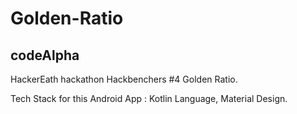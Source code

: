 # Golden-Ratio

## codeAlpha

HackerEath hackathon Hackbenchers #4 Golden Ratio.

Tech Stack for this Android App : Kotlin Language, Material Design.
